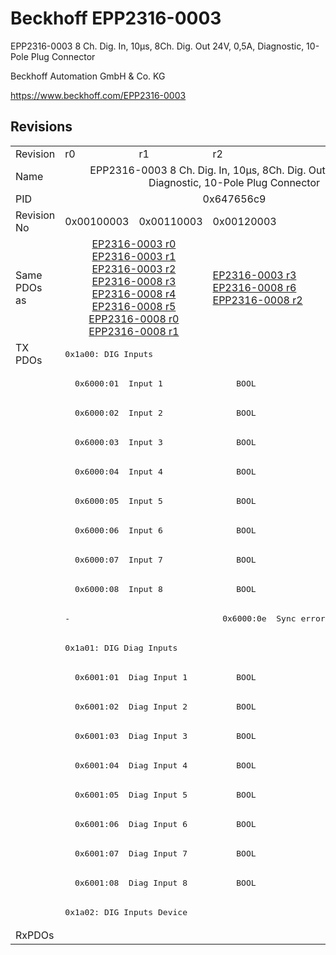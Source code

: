 # Beckhoff EPP2316-0003

EPP2316-0003 8 Ch. Dig. In, 10µs, 8Ch. Dig. Out 24V, 0,5A, Diagnostic, 10-Pole Plug Connector

Beckhoff Automation GmbH & Co. KG

https://www.beckhoff.com/EPP2316-0003

## Revisions
<table>
<tr>
<td>Revision</td>
<td>r0</td>
<td>r1</td>
<td>r2</td>
</tr>
<tr>
<td>Name</td>
<td colspan=3 align="center">EPP2316-0003 8 Ch. Dig. In, 10µs, 8Ch. Dig. Out 24V, 0,5A, Diagnostic, 10-Pole Plug Connector</td>
</tr>
<tr>
<td>PID</td>
<td colspan=3 align="center">0x647656c9</td>
</tr>
<tr>
<td>Revision No</td>
<td>0x00100003</td>
<td>0x00110003</td>
<td>0x00120003</td>
</tr>
<tr>
<td>Same PDOs as</td>
<td colspan=2 align="center"><a href="EP2316-0003.md">EP2316-0003 r0</a><br/><a href="EP2316-0003.md">EP2316-0003 r1</a><br/><a href="EP2316-0003.md">EP2316-0003 r2</a><br/><a href="EP2316-0008.md">EP2316-0008 r3</a><br/><a href="EP2316-0008.md">EP2316-0008 r4</a><br/><a href="EP2316-0008.md">EP2316-0008 r5</a><br/><a href="EPP2316-0008.md">EPP2316-0008 r0</a><br/><a href="EPP2316-0008.md">EPP2316-0008 r1</a></td>
<td><a href="EP2316-0003.md">EP2316-0003 r3</a><br/><a href="EP2316-0008.md">EP2316-0008 r6</a><br/><a href="EPP2316-0008.md">EPP2316-0008 r2</a></td>
</tr>
<tr>
<td rowspan=20 valign=top>TX PDOs</td>
<td colspan=3 align="left"><pre>0x1a00: DIG Inputs</pre></td>
<td></td>
</tr>
<tr>
<td colspan=3 align="left"><pre>  0x6000:01  Input 1               BOOL</pre></td>
</tr>
<tr>
<td colspan=3 align="left"><pre>  0x6000:02  Input 2               BOOL</pre></td>
</tr>
<tr>
<td colspan=3 align="left"><pre>  0x6000:03  Input 3               BOOL</pre></td>
</tr>
<tr>
<td colspan=3 align="left"><pre>  0x6000:04  Input 4               BOOL</pre></td>
</tr>
<tr>
<td colspan=3 align="left"><pre>  0x6000:05  Input 5               BOOL</pre></td>
</tr>
<tr>
<td colspan=3 align="left"><pre>  0x6000:06  Input 6               BOOL</pre></td>
</tr>
<tr>
<td colspan=3 align="left"><pre>  0x6000:07  Input 7               BOOL</pre></td>
</tr>
<tr>
<td colspan=3 align="left"><pre>  0x6000:08  Input 8               BOOL</pre></td>
</tr>
<tr>
<td colspan=2 align="left"><pre>-</pre></td>
<td><pre>  0x6000:0e  Sync error            BOOL</pre></td>
</tr>
<tr>
<td colspan=3 align="left"><pre>0x1a01: DIG Diag Inputs</pre></td>
</tr>
<tr>
<td colspan=3 align="left"><pre>  0x6001:01  Diag Input 1          BOOL</pre></td>
</tr>
<tr>
<td colspan=3 align="left"><pre>  0x6001:02  Diag Input 2          BOOL</pre></td>
</tr>
<tr>
<td colspan=3 align="left"><pre>  0x6001:03  Diag Input 3          BOOL</pre></td>
</tr>
<tr>
<td colspan=3 align="left"><pre>  0x6001:04  Diag Input 4          BOOL</pre></td>
</tr>
<tr>
<td colspan=3 align="left"><pre>  0x6001:05  Diag Input 5          BOOL</pre></td>
</tr>
<tr>
<td colspan=3 align="left"><pre>  0x6001:06  Diag Input 6          BOOL</pre></td>
</tr>
<tr>
<td colspan=3 align="left"><pre>  0x6001:07  Diag Input 7          BOOL</pre></td>
</tr>
<tr>
<td colspan=3 align="left"><pre>  0x6001:08  Diag Input 8          BOOL</pre></td>
</tr>
<tr>
<td colspan=3 align="left"><pre>0x1a02: DIG Inputs Device</pre></td>
</tr>
<tr>
<td>RxPDOs</td>
<td colspan=3 align="left"></td>
</tr>
</table>
